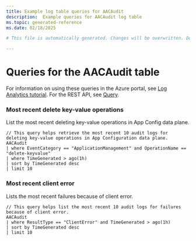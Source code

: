 ```yaml
---
title: Example log table queries for AACAudit
description:  Example queries for AACAudit log table
ms.topic: generated-reference
ms.date: 02/18/2025

# This file is automatically generated. Changes will be overwritten. Do not change this file directly. 

---
```


# Queries for the AACAudit table

For information on using these queries in the Azure portal, see [Log Analytics tutorial](/azure/azure-monitor/logs/log-analytics-tutorial). For the REST API, see [Query](/rest/api/loganalytics/query).


### Most recent delete key-value operations  


List the most recent deleting key-value operations in App Config data plane.  

```query
// This query helps retrieve the most recent 10 audit logs for deleting key-value operations in App Configuration data plane.
AACAudit
| where EventCategory == "ApplicationManagement" and OperationName == "delete-keyvalue"
| where TimeGenerated > ago(1h)
| sort by TimeGenerated desc
| limit 10

```



### Most recent client error  


Lists the most recent failures because of client error.  

```query
// This query helps list the most recent 10 audit logs for failures because of client error. 
AACAudit
| where ResultType == "ClientError" and TimeGenerated > ago(1h)
| sort by TimeGenerated desc
| limit 10

```

